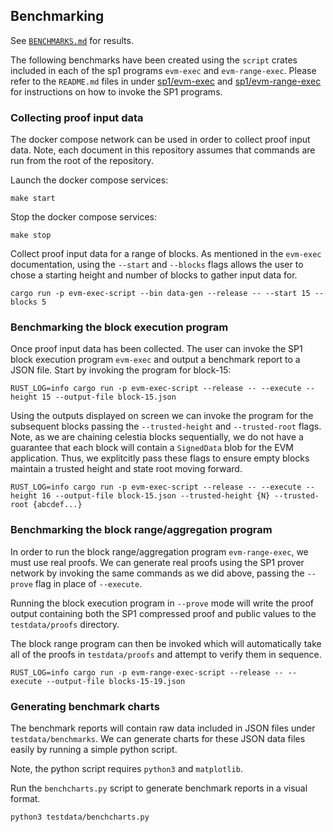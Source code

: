 ## Benchmarking

See [`BENCHMARKS.md`](./BENCHMARKS.md) for results.

The following benchmarks have been created using the `script` crates included in each of the sp1 programs `evm-exec` and `evm-range-exec`.
Please refer to the `README.md` files in under [sp1/evm-exec](../../crates/sp1/evm-exec/README.md) and [sp1/evm-range-exec](../../crates/sp1/evm-range-exec/README.md) for instructions on how to invoke the SP1 programs.

### Collecting proof input data

The docker compose network can be used in order to collect proof input data. 
Note, each document in this repository assumes that commands are run from the root of the repository.

Launch the docker compose services:

```shell
make start
```

Stop the docker compose services:

```shell
make stop
```

Collect proof input data for a range of blocks.
As mentioned in the `evm-exec` documentation, using the `--start` and `--blocks` flags allows the user to chose a starting height and number of blocks to gather input data for.

```shell
cargo run -p evm-exec-script --bin data-gen --release -- --start 15 --blocks 5
```

### Benchmarking the block execution program

Once proof input data has been collected. The user can invoke the SP1 block execution program `evm-exec` and output a benchmark report to a JSON file.
Start by invoking the program for block-15:

```shell
RUST_LOG=info cargo run -p evm-exec-script --release -- --execute --height 15 --output-file block-15.json
```

Using the outputs displayed on screen we can invoke the program for the subsequent blocks passing the `--trusted-height` and `--trusted-root` flags.
Note, as we are chaining celestia blocks sequentially, we do not have a guarantee that each block will contain a `SignedData` blob for the EVM application.
Thus, we explitcitly pass these flags to ensure empty blocks maintain a trusted height and state root moving forward.

```shell
RUST_LOG=info cargo run -p evm-exec-script --release -- --execute --height 16 --output-file block-15.json --trusted-height {N} --trusted-root {abcdef...}
```

### Benchmarking the block range/aggregation program

In order to run the block range/aggregation program `evm-range-exec`, we must use real proofs. We can generate real proofs using the SP1 prover network by invoking the same commands as we did above, passing the `--prove` flag in place of `--execute`.

Running the block execution program in `--prove` mode will write the proof output containing both the SP1 compressed proof and public values to the `testdata/proofs` directory.

The block range program can then be invoked which will automatically take all of the proofs in `testdata/proofs` and attempt to verify them in sequence.

```shell
RUST_LOG=info cargo run -p evm-range-exec-script --release -- --execute --output-file blocks-15-19.json
```

### Generating benchmark charts

The benchmark reports will contain raw data included in JSON files under `testdata/benchmarks`.
We can generate charts for these JSON data files easily by running a simple python script.

Note, the python script requires `python3` and `matplotlib`.

Run the `benchcharts.py` script to generate benchmark reports in a visual format.

```shell
python3 testdata/benchcharts.py
```
